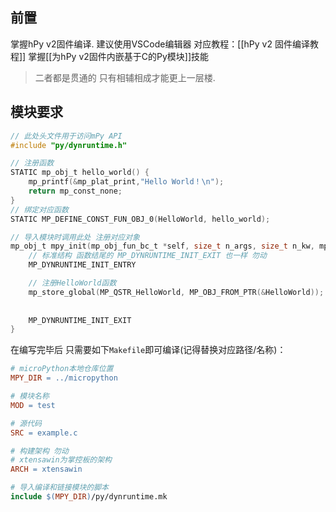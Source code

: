 ## 前置
掌握hPy v2固件编译.
建议使用VSCode编辑器
对应教程：[[hPy v2 固件编译教程]]
掌握[[为hPy v2固件内嵌基于C的Py模块]]技能
> 二者都是贯通的 只有相辅相成才能更上一层楼.
## 模块要求
```c
// 此处头文件用于访问mPy API
#include "py/dynruntime.h"

// 注册函数
STATIC mp_obj_t hello_world() {
    mp_printf(&mp_plat_print,"Hello World！\n");
    return mp_const_none;
}
// 绑定对应函数
STATIC MP_DEFINE_CONST_FUN_OBJ_0(HelloWorld, hello_world);

// 导入模块时调用此处 注册对应对象
mp_obj_t mpy_init(mp_obj_fun_bc_t *self, size_t n_args, size_t n_kw, mp_obj_t *args) {
    // 标准结构 函数结尾的 MP_DYNRUNTIME_INIT_EXIT 也一样 勿动
    MP_DYNRUNTIME_INIT_ENTRY

    // 注册HelloWorld函数
    mp_store_global(MP_QSTR_HelloWorld, MP_OBJ_FROM_PTR(&HelloWorld));
    
    
    MP_DYNRUNTIME_INIT_EXIT
}
```
在编写完毕后 只需要如下`Makefile`即可编译(记得替换对应路径/名称)：
```Makefile
# microPython本地仓库位置
MPY_DIR = ../micropython

# 模块名称
MOD = test

# 源代码
SRC = example.c

# 构建架构 勿动
# xtensawin为掌控板的架构
ARCH = xtensawin

# 导入编译和链接模块的脚本
include $(MPY_DIR)/py/dynruntime.mk
```